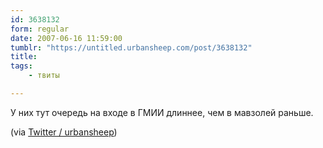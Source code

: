 ```yaml
---
id: 3638132
form: regular
date: 2007-06-16 11:59:00
tumblr: "https://untitled.urbansheep.com/post/3638132"
title:
tags:
    - твиты

---
```


<p>У них тут очередь на входе в ГМИИ длиннее, чем в мавзолей раньше.</p>

<p>(via <a href="http://twitter.com/urbansheep/statuses/106916182">Twitter / urbansheep</a>)</p>

